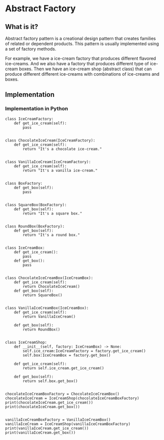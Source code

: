 # Abstract Factory

## What is it?

Abstract factory pattern is a creational design pattern that creates families of related or dependent products. This pattern is usually implemented using a set of factory methods.

For example, we have a ice-cream factory that produces different flavored ice-creams. And we also have a factory that produces different type of ice-cream boxes. Then we have an ice-cream shop (abstract class) that can produce different different ice-creams with combinations of ice-creams and boxes.

## Implementation

### Implementation in Python

```
class IceCreamFactory:
    def get_ice_cream(self):
        pass


class ChocolateIceCream(IceCreamFactory):
    def get_ice_cream(self):
        return "It's a chocolate ice-cream."


class VanillaIceCream(IceCreamFactory):
    def get_ice_cream(self):
        return "It's a vanilla ice-cream."
    

class BoxFactory:
    def get_box(self):
        pass


class SquareBox(BoxFactory):
    def get_box(self):
        return "It's a square box."


class RoundBox(BoxFactory):
    def get_box(self):
        return "It's a round box."
    

class IceCreamBox:
    def get_ice_cream():
        pass
    def get_box():
        pass


class ChocolateIceCreamBox(IceCreamBox):
    def get_ice_cream(self):
        return ChocolateIceCream()
    def get_box(self):
        return SquareBox()


class VanillaIceCreamBox(IceCreamBox):
    def get_ice_cream(self):
        return VanillaIceCream()

    def get_box(self):
        return RoundBox()
    

class IceCreamShop:
    def __init__(self, factory: IceCreamBox) -> None:
        self.ice_cream:IceCreamFactory = factory.get_ice_cream()
        self.box:IceCreamBox = factory.get_box()
    
    def get_ice_cream(self):
        return self.ice_cream.get_ice_cream()

    def get_box(self):
        return self.box.get_box()


chocolateIceCreamBoxFactory = ChocolateIceCreamBox()
chocolateIceCream = IceCreamShop(chocolateIceCreamBoxFactory)
print(chocolateIceCream.get_ice_cream())
print(chocolateIceCream.get_box())


vanillaIceCreamBoxFactory = VanillaIceCreamBox()
vanillaIceCream = IceCreamShop(vanillaIceCreamBoxFactory)
print(vanillaIceCream.get_ice_cream())
print(vanillaIceCream.get_box())

```
